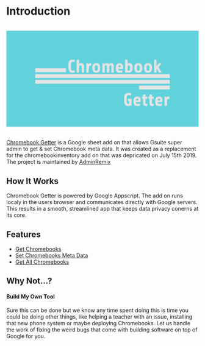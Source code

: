 # Introduction

![Chromebook Getter Logo](../static/getterlogo.png)

[Chromebook Getter](https://chrome.google.com/webstore/detail/chromebook-getter/iamajmlafjfaobppjfllijpikffekpok?authuser=0)
is a Google sheet add on that allows Gsuite super admin to get & set Chromebook meta data.
It was created as a replacement for the chromebookinventory add on that was depricated on July 15th 2019. The project is maintained by [AdminRemix](https://AdminRemix.com)

## How It Works

Chromebook Getter is powered by Google Appscript.
The add on runs localy in the users browser and communicates directly with Google servers.
This results in a smooth, streamlined app that keeps data privacy conerns at its core.

## Features

* [Get Chromebooks](/get-chromebooks/)
* [Set Chromebooks Meta Data](/set-chromebooks/)
* [Get All Chromebooks](/get-all-chromebooks/)

## Why Not...?

#### Build My Own Tool

Sure this can be done but we know any time spent doing this is time you could be doing other things,
like helping a teacher with an issue, installing that new phone system or maybe deploying Chromebooks.
Let us handle the work of fixing the weird bugs that come with building software on top of Google for you.
